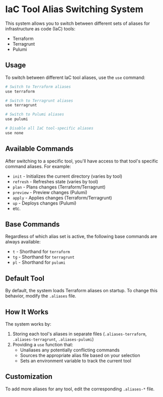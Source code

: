 # IaC Tool Alias Switching System

This system allows you to switch between different sets of aliases for infrastructure as code (IaC) tools:

- Terraform
- Terragrunt
- Pulumi

## Usage

To switch between different IaC tool aliases, use the `use` command:

```bash
# Switch to Terraform aliases
use terraform

# Switch to Terragrunt aliases
use terragrunt

# Switch to Pulumi aliases
use pulumi

# Disable all IaC tool-specific aliases
use none
```

## Available Commands

After switching to a specific tool, you'll have access to that tool's specific command aliases. For example:

- `init` - Initializes the current directory (varies by tool)  
- `refresh` - Refreshes state (varies by tool)
- `plan` - Plans changes (Terraform/Terragrunt)
- `preview` - Preview changes (Pulumi)
- `apply` - Applies changes (Terraform/Terragrunt)
- `up` - Deploys changes (Pulumi)
- etc.

## Base Commands

Regardless of which alias set is active, the following base commands are always available:

- `t` - Shorthand for `terraform`
- `tg` - Shorthand for `terragrunt`
- `pl` - Shorthand for `pulumi`

## Default Tool

By default, the system loads Terraform aliases on startup. To change this behavior, modify the `.aliases` file.

## How It Works

The system works by:

1. Storing each tool's aliases in separate files (`.aliases-terraform`, `.aliases-terragrunt`, `.aliases-pulumi`)
2. Providing a `use` function that:
   - Unaliases any potentially conflicting commands
   - Sources the appropriate alias file based on your selection
   - Sets an environment variable to track the current tool

## Customization

To add more aliases for any tool, edit the corresponding `.aliases-*` file. 